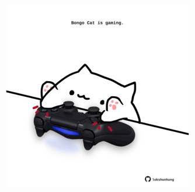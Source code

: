 <!-- built at 26/03/2025, 09:00:44 UTC -->
<p align="center">
  <img width="500" height="500" src="./ReadmeImage.svg">
</p>
